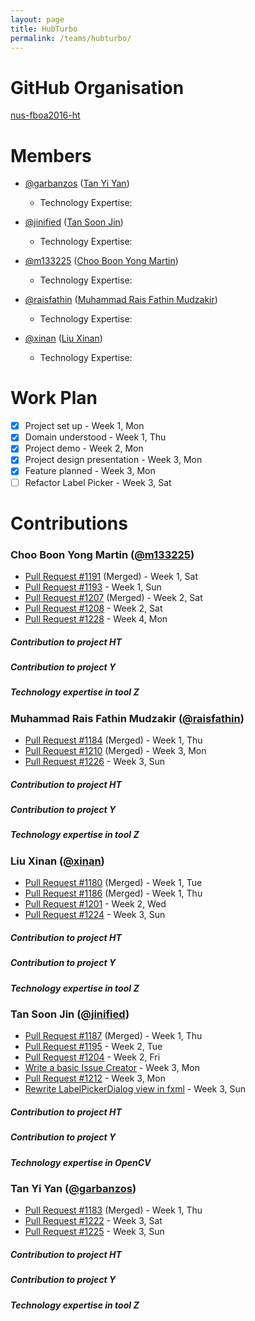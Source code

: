 ```yaml
---
layout: page
title: HubTurbo
permalink: /teams/hubturbo/
---
```


# GitHub Organisation
[nus-fboa2016-ht](https://github.com/nus-fboa2016-ht)

# Members

 - [@garbanzos](https://github.com/garbanzos)
   ([Tan Yi Yan](http://garbanzos.github.io))
   - Technology Expertise:

 - [@jinified](https://github.com/jinified)
   ([Tan Soon Jin](http://jinified.github.io))
   - Technology Expertise:

 - [@m133225](https://github.com/m133225)
   ([Choo Boon Yong Martin](http://m133225.github.io))
   - Technology Expertise:

 - [@raisfathin](https://github.com/raisfathin)
   ([Muhammad Rais Fathin Mudzakir](http://raisfathin.github.io))
   - Technology Expertise:

 - [@xinan](https://github.com/xinan)
   ([Liu Xinan](http://xinan.io))
   - Technology Expertise:

# Work Plan

* [x] Project set up - Week 1, Mon
* [x] Domain understood - Week 1, Thu
* [x] Project demo - Week 2, Mon
* [x] Project design presentation - Week 3, Mon
* [x] Feature planned - Week 3, Mon
* [ ] Refactor Label Picker - Week 3, Sat

# Contributions

### Choo Boon Yong Martin ([@m133225](https://github.com/m133225))

* [Pull Request #1191](https://github.com/HubTurbo/HubTurbo/pull/1191) (Merged) - Week 1, Sat
* [Pull Request #1193](https://github.com/HubTurbo/HubTurbo/pull/1193) - Week 1, Sun
* [Pull Request #1207](https://github.com/HubTurbo/HubTurbo/pull/1207) (Merged) - Week 2, Sat
* [Pull Request #1208](https://github.com/HubTurbo/HubTurbo/pull/1208) - Week 2, Sat
* [Pull Request #1228](https://github.com/HubTurbo/HubTurbo/pull/1228) - Week 4, Mon

##### Contribution to project HT


##### Contribution to project Y

##### Technology expertise in tool Z

### Muhammad Rais Fathin Mudzakir ([@raisfathin](https://github.com/raisfathin))

* [Pull Request #1184](https://github.com/HubTurbo/HubTurbo/pull/1184) (Merged) - Week 1, Thu
* [Pull Request #1210](https://github.com/HubTurbo/HubTurbo/pull/1210) (Merged) - Week 3, Mon
* [Pull Request #1226](https://github.com/HubTurbo/HubTurbo/pull/1226) - Week 3, Sun

##### Contribution to project HT

##### Contribution to project Y

##### Technology expertise in tool Z

### Liu Xinan ([@xinan](https://github.com/xinan))

* [Pull Request #1180](https://github.com/HubTurbo/HubTurbo/pull/1180) (Merged) - Week 1, Tue
* [Pull Request #1186](https://github.com/HubTurbo/HubTurbo/pull/1186) (Merged) - Week 1, Thu
* [Pull Request #1201](https://github.com/HubTurbo/HubTurbo/pull/1201) - Week 2, Wed
* [Pull Request #1224](https://github.com/HubTurbo/HubTurbo/pull/1224) - Week 3, Sun

##### Contribution to project HT

##### Contribution to project Y

##### Technology expertise in tool Z

### Tan Soon Jin ([@jinified](https://github.com/jinified))

* [Pull Request #1187](https://github.com/HubTurbo/HubTurbo/pull/1187) (Merged) - Week 1, Thu
* [Pull Request #1195](https://github.com/HubTurbo/HubTurbo/pull/1195) - Week 2, Tue
* [Pull Request #1204](https://github.com/HubTurbo/HubTurbo/pull/1204) - Week 2, Fri
* [Write a basic Issue Creator](https://github.com/jinified/HubTurbo/tree/issue-creator/src/main/java/ui/components/issue_creators) - Week 3, Mon
* [Pull Request #1212](https://github.com/HubTurbo/HubTurbo/pull/1212) - Week 3, Mon
* [Rewrite LabelPickerDialog view in fxml](https://github.com/nus-fboa2016-ht/HubTurbo/blob/SuperAwesomeLabelPicker/src/main/resources/ui/fxml/LabelPickerView.fxml) - Week 3, Sun

##### Contribution to project HT

##### Contribution to project Y

##### Technology expertise in OpenCV

### Tan Yi Yan ([@garbanzos](https://github.com/garbanzos))

* [Pull Request #1183](https://github.com/HubTurbo/HubTurbo/pull/1183) (Merged) - Week 1, Thu
* [Pull Request #1222](https://github.com/HubTurbo/HubTurbo/pull/1222) - Week 3, Sat
* [Pull Request #1225](https://github.com/HubTurbo/HubTurbo/pull/1225) - Week 3, Sun

##### Contribution to project HT

##### Contribution to project Y

##### Technology expertise in tool Z


